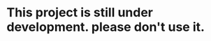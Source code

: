 # This project is still under development. please don't use it.

<!-- # bomba


> This readme is automatically generated by [create-ink-app](https://github.com/vadimdemedes/create-ink-app)

## Install

```bash
$ npm install --global bomba
```

## CLI

```
$ bomba --help

  Usage
    $ bomba

  Options
    --name  Your name

  Examples
    $ bomba --name=Jane
    Hello, Jane
``` -->
